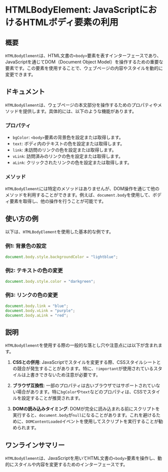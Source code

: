 <!--
Meta Description: # HTMLBodyElement: JavaScriptにおけるHTMLボディ要素の利用 ## 概要 `HTMLBodyElement`は、HTML文書の`<body>`要素を表すインターフェースであり、JavaScriptを通じてDOM（Document Object Model）を操作するため...
Meta Keywords: body, document, htmlbodyelement, javascript, bgcolor
-->

# HTMLBodyElement: JavaScriptにおけるHTMLボディ要素の利用

## 概要
`HTMLBodyElement`は、HTML文書の`<body>`要素を表すインターフェースであり、JavaScriptを通じてDOM（Document Object Model）を操作するための重要な要素です。この要素を使用することで、ウェブページの内容やスタイルを動的に変更できます。

## ドキュメント
`HTMLBodyElement`は、ウェブページの本文部分を操作するためのプロパティやメソッドを提供します。具体的には、以下のような機能があります。

### プロパティ
- `bgColor`: `<body>`要素の背景色を設定または取得します。
- `text`: ボディ内のテキストの色を設定または取得します。
- `link`: 未訪問のリンクの色を設定または取得します。
- `vLink`: 訪問済みのリンクの色を設定または取得します。
- `aLink`: クリックされたリンクの色を設定または取得します。

### メソッド
`HTMLBodyElement`には特定のメソッドはありませんが、DOM操作を通じて他のメソッドを利用することができます。例えば、`document.body`を使用して、ボディ要素を取得し、他の操作を行うことが可能です。

## 使い方の例
以下は、`HTMLBodyElement`を使用した基本的な例です。

### 例1: 背景色の設定
```javascript
document.body.style.backgroundColor = "lightblue";
```

### 例2: テキストの色の変更
```javascript
document.body.style.color = "darkgreen";
```

### 例3: リンクの色の変更
```javascript
document.body.link = "blue";
document.body.vLink = "purple";
document.body.aLink = "red";
```

## 説明
`HTMLBodyElement`を使用する際の一般的な落とし穴や注意点には以下が含まれます。

1. **CSSとの併用**: JavaScriptでスタイルを変更する際、CSSスタイルシートとの競合が発生することがあります。特に、`!important`が使用されているスタイルは上書きできないため注意が必要です。
   
2. **ブラウザ互換性**: 一部のプロパティは古いブラウザではサポートされていない場合があります。特に`bgColor`や`text`などのプロパティは、CSSでスタイルを設定することが推奨されます。

3. **DOMの読み込みタイミング**: DOMが完全に読み込まれる前にスクリプトを実行すると、`document.body`が`null`になることがあります。これを避けるために、`DOMContentLoaded`イベントを使用してスクリプトを実行することが勧められます。

## ワンラインサマリー
`HTMLBodyElement`は、JavaScriptを用いてHTML文書の`<body>`要素を操作し、動的にスタイルや内容を変更するためのインターフェースです。